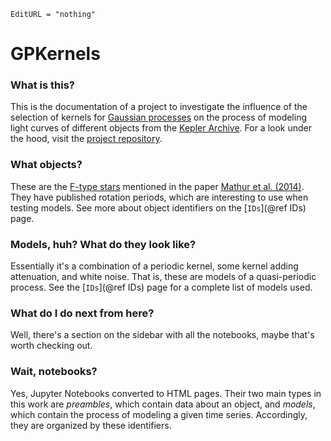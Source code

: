 ```@meta
EditURL = "nothing"
```

# GPKernels

### What is this?

This is the documentation of a project to investigate the influence of the selection of
kernels for [Gaussian processes](https://en.wikipedia.org/wiki/Gaussian_process) on the
process of modeling light curves of different objects from the
[Kepler Archive](https://archive.stsci.edu/kepler/data_search/search.php). For a look under
the hood, visit the [project repository](https://github.com/paveloom-c/GPKernels).

### What objects?

These are the [F-type stars](https://en.wikipedia.org/wiki/F-type_main-sequence_star)
mentioned in the paper
[Mathur et al. (2014)](https://www.mendeley.com/catalogue/6be7d4d7-360f-3acb-9fc5-941020e088da/).
They have published rotation periods, which are interesting to use when testing models. See
more about object identifiers on the [`IDs`](@ref IDs) page.

### Models, huh? What do they look like?

Essentially it's a combination of a periodic kernel, some kernel adding attenuation,
and white noise. That is, these are models of a quasi-periodic process. See the
[`IDs`](@ref IDs) page for a complete list of models used.

### What do I do next from here?

Well, there's a section on the sidebar with all the notebooks, maybe that's worth checking
out.

### Wait, notebooks?

Yes, Jupyter Notebooks converted to HTML pages. Their two main types in this work are
_preambles_, which contain data about an object, and _models_, which contain the process
of modeling a given time series. Accordingly, they are organized by these identifiers.
